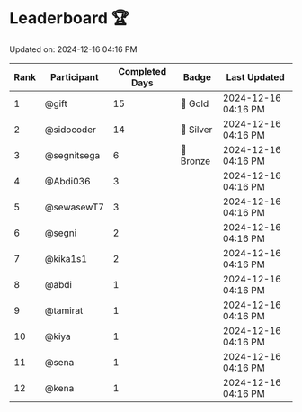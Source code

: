 # Leaderboard 🏆

Updated on: 2024-12-16 04:16 PM

| Rank | Participant       | Completed Days | Badge      | Last Updated         |
|------|-------------------|----------------|------------|----------------------|
| 1    | @gift             | 15             | 🏅 Gold     | 2024-12-16 04:16 PM |
| 2    | @sidocoder        | 14             | 🥈 Silver   | 2024-12-16 04:16 PM |
| 3    | @segnitsega       | 6              | 🥉 Bronze   | 2024-12-16 04:16 PM |
| 4    | @Abdi036          | 3              |            | 2024-12-16 04:16 PM |
| 5    | @sewasewT7        | 3              |            | 2024-12-16 04:16 PM |
| 6    | @segni            | 2              |            | 2024-12-16 04:16 PM |
| 7    | @kika1s1          | 2              |            | 2024-12-16 04:16 PM |
| 8    | @abdi             | 1              |            | 2024-12-16 04:16 PM |
| 9    | @tamirat          | 1              |            | 2024-12-16 04:16 PM |
| 10   | @kiya             | 1              |            | 2024-12-16 04:16 PM |
| 11   | @sena             | 1              |            | 2024-12-16 04:16 PM |
| 12   | @kena             | 1              |            | 2024-12-16 04:16 PM |
